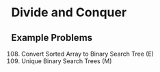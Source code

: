 # Divide and Conquer

## Example Problems
108. Convert Sorted Array to Binary Search Tree (E)
96. Unique Binary Search Trees (M)   
